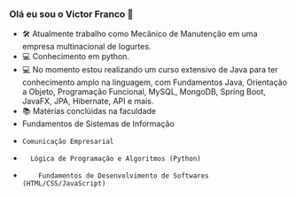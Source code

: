 ### Olá eu sou o Victor Franco 👋

- 🛠 Atualmente trabalho como Mecânico de Manutenção em uma empresa multinacional de Iogurtes.
- 💻 Conhecimento em python.
- 💻 No momento estou realizando um curso extensivo de Java para ter conhecimento amplo na linguagem, com Fundamentos Java, Orientação a Objeto, Programação Funcional, MySQL, MongoDB, Spring Boot, JavaFX, JPA, Hibernate, API e mais.
- 📚 Matérias conclúidas na faculdade
-   Fundamentos de Sistemas de Informação
-     Comunicação Empresarial
-       Lógica de Programação e Algoritmos (Python)
-         Fundamentos de Desenvolvimento de Softwares (HTML/CSS/JavaScript)
